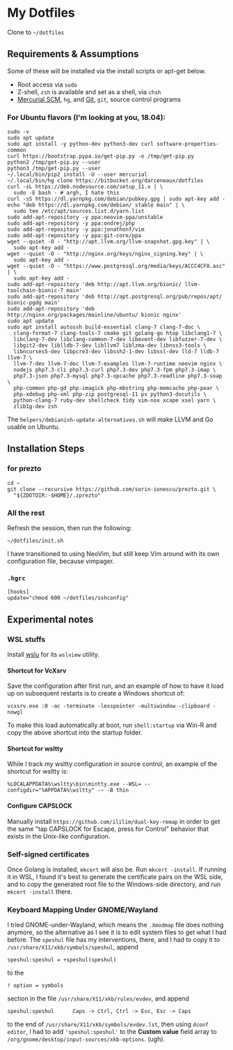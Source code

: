 # My Dotfiles

Clone to `~/dotfiles`

## Requirements & Assumptions

Some of these will be installed via the install scripts or apt-get below.

* Root access via `sudo`
* Z-shell, `zsh` is available and set as a shell, via `chsh`
* [Mercurial SCM][], `hg`, and [Git][], `git`, source control programs

### For Ubuntu flavors (I'm looking at you, 18.04):

    sudo -v
    sudo apt update
    sudo apt install -y python-dev python3-dev curl software-properties-common
    curl https://bootstrap.pypa.io/get-pip.py -o /tmp/get-pip.py
    python2 /tmp/get-pip.py --user
    python3 /tmp/get-pip.py --user
    ~/.local/bin/pip2 install -U --user mercurial
    ~/.local/bin/hg clone https://bitbucket.org/darceneaux/dotfiles
    curl -sL https://deb.nodesource.com/setup_11.x | \
      sudo -E bash - # argh, I hate this
    curl -sS https://dl.yarnpkg.com/debian/pubkey.gpg | sudo apt-key add -
    echo "deb https://dl.yarnpkg.com/debian/ stable main" | \
      sudo tee /etc/apt/sources.list.d/yarn.list
    sudo add-apt-repository -y ppa:neovim-ppa/unstable
    sudo add-apt-repository -y ppa:ondrej/php
    sudo add-apt-repository -y ppa:jonathonf/vim
    sudo add-apt-repository -y ppa:git-core/ppa
    wget --quiet -O - "http://apt.llvm.org/llvm-snapshot.gpg.key" | \
      sudo apt-key add -
    wget --quiet -O - "http://nginx.org/keys/nginx_signing.key" | \
      sudo apt-key add -
    wget --quiet -O - "https://www.postgresql.org/media/keys/ACCC4CF8.asc" | \
      sudo apt-key add -
    sudo add-apt-repository 'deb http://apt.llvm.org/bionic/ llvm-toolchain-bionic-7 main'
    sudo add-apt-repository 'deb http://apt.postgresql.org/pub/repos/apt/ bionic-pgdg main'
    sudo add-apt-repository 'deb http://nginx.org/packages/mainline/ubuntu/ bionic nginx'
    sudo apt update
    sudo apt install autossh build-essential clang-7 clang-7-doc \
      clang-format-7 clang-tools-7 cmake git golang-go htop libclang1-7 \
      libclang-7-dev libclang-common-7-dev libevent-dev libfuzzer-7-dev \
      libgit2-dev liblldb-7-dev libllvm7 liblzma-dev libnss3-tools \
      libncurses5-dev libpcre3-dev libssh2-1-dev libssl-dev lld-7 lldb-7 llvm-7 \
      llvm-7-dev llvm-7-doc llvm-7-examples llvm-7-runtime neovim nginx \
      nodejs php7.3-cli php7.3-curl php7.3-dev php7.3-fpm php7.3-imap \
      php7.3-json php7.3-mysql php7.3-opcache php7.3-readline php7.3-soap \
      php-common php-gd php-imagick php-mbstring php-memcache php-pear \
      php-xdebug php-xml php-zip postgresql-11 pv python3-docutils \
      python-clang-7 ruby-dev shellcheck tidy vim-nox xcape xsel yarn \ 
      zlib1g-dev zsh

The `helpers/debianish-update-alternatives.sh` will make LLVM and Go usable on
Ubuntu.

## Installation Steps

### for prezto

    cd ~
    git clone --recursive https://github.com/sorin-ionescu/prezto.git \
      "${ZDOTDIR:-$HOME}/.zprezto"

### All the rest

Refresh the session, then run the following:

    ~/dotfiles/init.sh

I have transitioned to using NeoVim, but still keep Vim around with its own
configuration file, because vimpager.

### `.hgrc`

    [hooks]
    update="chmod 600 ~/dotfiles/sshconfig"

## Experimental notes

### WSL stuffs

Install [wslu](https://github.com/wslutilities/wslu) for its `wslview` utility.

#### Shortcut for VcXsrv

Save the configuration after first run, and an example of how to have it load up
on subsequent restarts is to create a Windows shortcut of:

    vcxsrv.exe :0 -ac -terminate -lesspointer -multiwindow -clipboard -nowgl

To make this load automatically at boot, run `shell:startup` via Win-R and copy
the above shortcut into the startup folder.

#### Shortcut for wsltty

While I track my wsltty configuration in source control, an example of the
shortcut for wsltty is:

    %LOCALAPPDATA%\wsltty\bin\mintty.exe --WSL= --configdir="%APPDATA%\wsltty" -~ -B thin

#### Configure CAPSLOCK

Manually install `https://github.com/ililim/dual-key-remap` in order to get the
same "tap CAPSLOCK for Escape, press for Control" behavior that exists in the
Unix-like configuration. 

### Self-signed certificates

Once Golang is installed, `mkcert` will also be. Run `mkcert -install`. If
running it in WSL, I found it's best to generate the certificate pairs on the
WSL side, and to copy the generated root file to the Windows-side directory, and
run `mkcert -install` there.

### Keyboard Mapping Under GNOME/Wayland

I tried GNOME-under-Wayland, which means the `.Xmodmap` file does nothing
anymore, so the alternative as I see it is to edit system files to get what
I had before. The `speshul` file has my interventions, there, and I had to copy
it to `/usr/share/X11/xkb/symbols/speshul`, append

    speshul:speshul = +speshul(speshul)

to the

    ! option = symbols

section in the file `/usr/share/X11/xkb/rules/evdev`, and append

    speshul:speshul      Caps -> Ctrl, Ctrl -> Esc, Esc -> Caps

to the end of `/usr/share/X11/xkb/symbols/evdev.lst`, then using `dconf editor`,
I had to add `'speshul:speshul'` to the **Custom value** field array to
`/org/gnome/desktop/input-sources/xkb-options`. (ugh).

[Mercurial SCM]: http://mercurial.selenic.com
[Git]: http://git-scm.com
